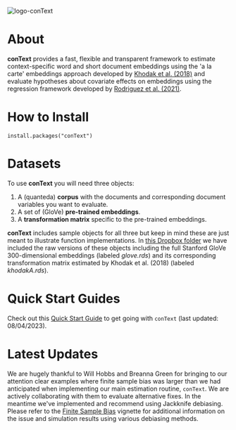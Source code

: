 ![logo-conText](https://user-images.githubusercontent.com/6556873/138291456-5dd454d2-b37c-478a-8e37-6b2b4c20710e.jpeg)

# About

**conText** provides a fast, flexible and transparent framework to estimate context-specific word and short document embeddings using the 'a la carte' embeddings approach developed by [Khodak et al. (2018)](https://arxiv.org/abs/1805.05388) and evaluate hypotheses about covariate effects on embeddings using the regression framework developed by [Rodriguez et al. (2021)](https://github.com/prodriguezsosa/EmbeddingRegression).

# How to Install

`install.packages("conText")`

# Datasets

To use **conText** you will need three objects: 

1. A (quanteda) **corpus** with the documents and corresponding document variables you want to evaluate.
2. A set of (GloVe) **pre-trained embeddings**.
3. A **transformation matrix** specific to the pre-trained embeddings.

**conText** includes sample objects for all three but keep in mind these are just meant to illustrate function implementations. In [this Dropbox folder](https://www.dropbox.com/sh/jsyrag7opfo7l7i/AAB1z7tumLuKihGu2-FDmhmKa?dl=0) we have included the raw versions of these objects including the full Stanford GloVe 300-dimensional embeddings (labeled _glove.rds_) and its corresponding transformation matrix estimated by Khodak et al. (2018) (labeled _khodakA.rds_).

# Quick Start Guides

Check out this [Quick Start Guide](https://github.com/prodriguezsosa/conText/blob/master/vignettes/quickstart.md) to get going with `conText` (last updated: 08/04/2023).

# Latest Updates

We are hugely thankful to Will Hobbs and Breanna Green for bringing to our attention clear examples where finite sample bias was larger than we had anticipated when implementing our main estimation routine, `conText`. We are actively collaborating with them to evaluate alternative fixes. In the meantime we've implemented and recommend using Jackknife debiasing. Please refer to the [Finite Sample Bias](https://github.com/prodriguezsosa/conText/blob/master/vignettes/finite_sample_bias.md) vignette for additional information on the issue and simulation results using various debiasing methods.
